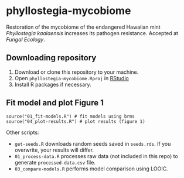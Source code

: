 # phyllostegia-mycobiome
Restoration of the mycobiome of the endangered Hawaiian mint *Phyllostegia kaalaensis* increases its pathogen resistance. Accepted at *Fungal Ecology*.

## Downloading repository 

1. Download or clone this repository to your machine.
2. Open `phyllostegia-mycobiome.Rproj` in [RStudio](https://www.rstudio.com/)
3. Install R packages if necessary.

## Fit model and plot Figure 1

```
source("01_fit-models.R") # fit models using brms
source("04_plot-results.R") # plot results (figure 1)
```

Other scripts:

- `get-seeds.R` downloads random seeds saved in `seeds.rds`. If you overwrite, your results will differ.
- `01_process-data.R` processes raw data (not included in this repo) to generate `processed-data.csv` file.
- `03_compare-models.R` performs model comparison using LOOIC.
